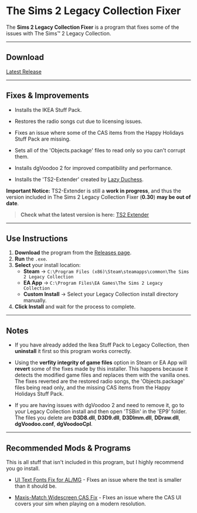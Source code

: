 # The Sims 2 Legacy Collection Fixer



The **Sims 2 Legacy Collection Fixer** is a program that fixes some of the issues with The Sims™ 2 Legacy Collection. 

---

##  **Download**
[Latest Release](https://github.com/yourusername/yourrepo/releases)

---

## **Fixes & Improvements**
- Installs the IKEA Stuff Pack.

- Restores the radio songs cut due to licensing issues.

- Fixes an issue where some of the CAS items from the Happy Holidays Stuff Pack are missing.

- Sets all of the 'Objects.package' files to read only so you can't corrupt them.

- Installs dgVoodoo 2 for improved compatibility and performance.

- Installs the 'TS2-Extender' created by [Lazy Duchess](https://www.tumblr.com/lazyduchess).

**Important Notice:** TS2-Extender is still a **work in progress**, and thus the version included in The Sims 2 Legacy Collection Fixer (**0.30**) **may be out of date**.

> **Check what the latest version is here:** [TS2 Extender](https://github.com/LazyDuchess/TS2-Extender/releases/tag/0.3.0)

---

## **Use Instructions**
1. **Download** the program from the [Releases page](https://github.com/yourusername/yourrepo/releases).  
2. **Run** the `.exe`.  
3. **Select** your install location:
   - **Steam** → `C:\Program Files (x86)\Steam\steamapps\common\The Sims 2 Legacy Collection`
   - **EA App** → `C:\Program Files\EA Games\The Sims 2 Legacy Collection`
   - **Custom Install** → Select your Legacy Collection install directory manually.
4. **Click Install** and wait for the process to complete. 

---

## **Notes**
- If you have already added the Ikea Stuff Pack to Legacy Collection, then **uninstall** it first so this program works correctly.

- Using the **verfity integrity of game files** option in Steam or EA App will **revert** some of the fixes made by this installer. This happens because it detects the modified game files and replaces them with the vanilla ones. The fixes reverted are the restored radio songs, the 'Objects.package' files being read only, and the missing CAS items from the Happy Holidays Stuff Pack.

- If you are having issues with dgVoodoo 2 and need to remove it, go to your Legacy Collection install and then open 'TSBin' in the 'EP9' folder. The files you delete are **D3D8.dll**, **D3D9.dll**, **D3DImm.dll**, **DDraw.dll**, **dgVoodoo.conf**, **dgVoodooCpl**.

---

## **Recommended Mods & Programs**

This is all stuff that isn't included in this program, but I highly recommend you go install.

- [UI Text Fonts Fix for AL/MG](https://modthesims.info/d/563540) - FIxes an issue where the text is smaller than it should be.

- [Maxis-Match Widescreen CAS Fix](https://modthesims.info/d/681743/maxis-match-widescreen-cas-fix.html) - FIxes an issue where the CAS UI covers your sim when playing on a modern resolution.
